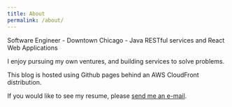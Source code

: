 ```yaml
---
title: About
permalink: /about/
---
```


<p class="lead">Software Engineer - Downtown Chicago - Java RESTful services and React Web Applications</p>

<p>I enjoy pursuing my own ventures, and building services to solve problems.</p>

<p>This blog is hosted using Github pages behind an AWS CloudFront distribution.</p>

<p>If you would like to see my resume, please <a href="mailto:moody.salem@gmail.com">send me an e-mail</a>.</p>